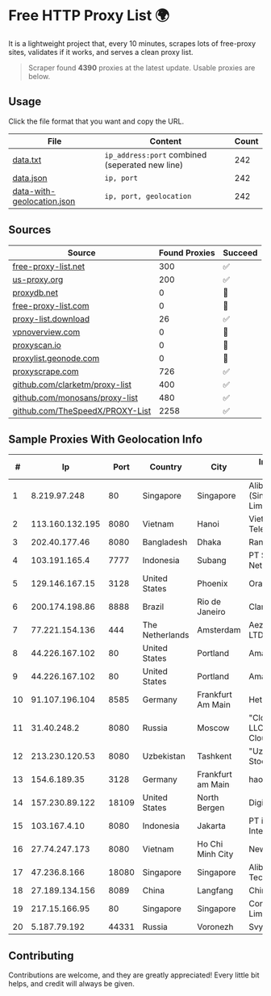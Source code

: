 
# Free HTTP Proxy List 🌍

It is a lightweight project that, every 10 minutes, scrapes lots of free-proxy sites, validates if it works, and serves a clean proxy list.


> Scraper found **4390** proxies at the latest update. Usable proxies are below.

## Usage

Click the file format that you want and copy the URL.


|File|Content|Count|
|----|-------|-----|
|[data.txt](https://raw.githubusercontent.com/themiralay/Proxy-List-World/master/data.txt)|`ip_address:port` combined (seperated new line)|242|
|[data.json](https://raw.githubusercontent.com/themiralay/Proxy-List-World/master/data.json)|`ip, port`|242|
|[data-with-geolocation.json](https://raw.githubusercontent.com/themiralay/Proxy-List-World/master/data-with-geolocation.json)|`ip, port, geolocation`|242|

## Sources

|Source|Found Proxies|Succeed|
|------|-------------|-------|
|[free-proxy-list.net](https://free-proxy-list.net)|300|✅|
|[us-proxy.org](https://www.us-proxy.org)|200|✅|
|[proxydb.net](http://proxydb.net)|0|🚫|
|[free-proxy-list.com](https://free-proxy-list.com/?page=&port=&type%5B%5D=http&type%5B%5D=https&up_time=0&search=Search)|0|🚫|
|[proxy-list.download](https://www.proxy-list.download/HTTP)|26|✅|
|[vpnoverview.com](https://vpnoverview.com/privacy/anonymous-browsing/free-proxy-servers)|0|🚫|
|[proxyscan.io](https://www.proxyscan.io)|0|🚫|
|[proxylist.geonode.com](https://proxylist.geonode.com/api/proxy-list?limit=300&page=1&sort_by=lastChecked&sort_type=desc&protocols=http,https)|0|🚫|
|[proxyscrape.com](https://api.proxyscrape.com/v2/?request=displayproxies&protocol=http&timeout=10000&country=all&ssl=all&anonymity=all)|726|✅|
|[github.com/clarketm/proxy-list](https://raw.githubusercontent.com/clarketm/proxy-list/master/proxy-list-raw.txt)|400|✅|
|[github.com/monosans/proxy-list](https://raw.githubusercontent.com/monosans/proxy-list/main/proxies/http.txt)|480|✅|
|[github.com/TheSpeedX/PROXY-List](https://raw.githubusercontent.com/TheSpeedX/PROXY-List/master/http.txt)|2258|✅|


## Sample Proxies With Geolocation Info

|#|Ip|Port|Country|City|Internet Service Provider|
|-|--|----|-------|----|-------------------------|
|1|8.219.97.248|80|Singapore|Singapore|Alibaba Cloud (Singapore) Private Limited|
|2|113.160.132.195|8080|Vietnam|Hanoi|VietNam Post and Telecom Corporation|
|3|202.40.177.46|8080|Bangladesh|Dhaka|Ranks ITT|
|4|103.191.165.4|7777|Indonesia|Subang|PT Sakti Wijaya Network|
|5|129.146.167.15|3128|United States|Phoenix|Oracle Corporation|
|6|200.174.198.86|8888|Brazil|Rio de Janeiro|Claro S.A|
|7|77.221.154.136|444|The Netherlands|Amsterdam|Aeza International LTD|
|8|44.226.167.102|80|United States|Portland|Amazon.com, Inc.|
|9|44.226.167.102|80|United States|Portland|Amazon.com, Inc.|
|10|91.107.196.104|8585|Germany|Frankfurt Am Main|Hetzner Online AG|
|11|31.40.248.2|8080|Russia|Moscow|"Cloud Technologies" LLC trading as Cloud.ru|
|12|213.230.120.53|8080|Uzbekistan|Tashkent|"Uzbektelekom" Joint Stock Company|
|13|154.6.189.35|3128|Germany|Frankfurt am Main|haoxiangyun|
|14|157.230.89.122|18109|United States|North Bergen|DigitalOcean, LLC|
|15|103.167.4.10|8080|Indonesia|Jakarta|PT iForte Global Internet|
|16|27.74.247.173|8080|Vietnam|Ho Chi Minh City|Newass2011xDSLHN|
|17|47.236.8.166|18080|Singapore|Singapore|Alibaba (US) Technology Co., Ltd.|
|18|27.189.134.156|8089|China|Langfang|Chinanet|
|19|217.15.166.95|80|Singapore|Singapore|Contabo Asia Private Limited|
|20|5.187.79.192|44331|Russia|Voronezh|Svyaz-Telecom Ltd|



## Contributing

Contributions are welcome, and they are greatly appreciated! Every
little bit helps, and credit will always be given.

